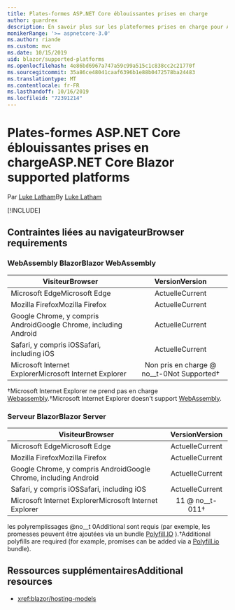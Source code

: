```yaml
---
title: Plates-formes ASP.NET Core éblouissantes prises en charge
author: guardrex
description: En savoir plus sur les plateformes prises en charge pour ASP.NET Core éblouissant.
monikerRange: '>= aspnetcore-3.0'
ms.author: riande
ms.custom: mvc
ms.date: 10/15/2019
uid: blazor/supported-platforms
ms.openlocfilehash: 4e86bd6967a747a59c99a515c1c838cc2c21770f
ms.sourcegitcommit: 35a86ce48041caaf6396b1e88b0472578ba24483
ms.translationtype: MT
ms.contentlocale: fr-FR
ms.lasthandoff: 10/16/2019
ms.locfileid: "72391214"
---
```

# <a name="aspnet-core-blazor-supported-platforms"></a><span data-ttu-id="dcd41-103">Plates-formes ASP.NET Core éblouissantes prises en charge</span><span class="sxs-lookup"><span data-stu-id="dcd41-103">ASP.NET Core Blazor supported platforms</span></span>

<span data-ttu-id="dcd41-104">Par [Luke Latham](https://github.com/guardrex)</span><span class="sxs-lookup"><span data-stu-id="dcd41-104">By [Luke Latham](https://github.com/guardrex)</span></span>

[!INCLUDE[](~/includes/blazorwasm-preview-notice.md)]

## <a name="browser-requirements"></a><span data-ttu-id="dcd41-105">Contraintes liées au navigateur</span><span class="sxs-lookup"><span data-stu-id="dcd41-105">Browser requirements</span></span>

### <a name="blazor-webassembly"></a><span data-ttu-id="dcd41-106">WebAssembly Blazor</span><span class="sxs-lookup"><span data-stu-id="dcd41-106">Blazor WebAssembly</span></span>

| <span data-ttu-id="dcd41-107">Visiteur</span><span class="sxs-lookup"><span data-stu-id="dcd41-107">Browser</span></span>                          | <span data-ttu-id="dcd41-108">Version</span><span class="sxs-lookup"><span data-stu-id="dcd41-108">Version</span></span>               |
| -------------------------------- | :-------------------: |
| <span data-ttu-id="dcd41-109">Microsoft Edge</span><span class="sxs-lookup"><span data-stu-id="dcd41-109">Microsoft Edge</span></span>                   | <span data-ttu-id="dcd41-110">Actuelle</span><span class="sxs-lookup"><span data-stu-id="dcd41-110">Current</span></span>               |
| <span data-ttu-id="dcd41-111">Mozilla Firefox</span><span class="sxs-lookup"><span data-stu-id="dcd41-111">Mozilla Firefox</span></span>                  | <span data-ttu-id="dcd41-112">Actuelle</span><span class="sxs-lookup"><span data-stu-id="dcd41-112">Current</span></span>               |
| <span data-ttu-id="dcd41-113">Google Chrome, y compris Android</span><span class="sxs-lookup"><span data-stu-id="dcd41-113">Google Chrome, including Android</span></span> | <span data-ttu-id="dcd41-114">Actuelle</span><span class="sxs-lookup"><span data-stu-id="dcd41-114">Current</span></span>               |
| <span data-ttu-id="dcd41-115">Safari, y compris iOS</span><span class="sxs-lookup"><span data-stu-id="dcd41-115">Safari, including iOS</span></span>            | <span data-ttu-id="dcd41-116">Actuelle</span><span class="sxs-lookup"><span data-stu-id="dcd41-116">Current</span></span>               |
| <span data-ttu-id="dcd41-117">Microsoft Internet Explorer</span><span class="sxs-lookup"><span data-stu-id="dcd41-117">Microsoft Internet Explorer</span></span>      | <span data-ttu-id="dcd41-118">Non pris en charge @ no__t-0</span><span class="sxs-lookup"><span data-stu-id="dcd41-118">Not Supported&dagger;</span></span> |

<span data-ttu-id="dcd41-119">&dagger;Microsoft Internet Explorer ne prend pas en charge [Webassembly](https://webassembly.org).</span><span class="sxs-lookup"><span data-stu-id="dcd41-119">&dagger;Microsoft Internet Explorer doesn't support [WebAssembly](https://webassembly.org).</span></span>

### <a name="blazor-server"></a><span data-ttu-id="dcd41-120">Serveur Blazor</span><span class="sxs-lookup"><span data-stu-id="dcd41-120">Blazor Server</span></span>

| <span data-ttu-id="dcd41-121">Visiteur</span><span class="sxs-lookup"><span data-stu-id="dcd41-121">Browser</span></span>                          | <span data-ttu-id="dcd41-122">Version</span><span class="sxs-lookup"><span data-stu-id="dcd41-122">Version</span></span>    |
| -------------------------------- | :--------: |
| <span data-ttu-id="dcd41-123">Microsoft Edge</span><span class="sxs-lookup"><span data-stu-id="dcd41-123">Microsoft Edge</span></span>                   | <span data-ttu-id="dcd41-124">Actuelle</span><span class="sxs-lookup"><span data-stu-id="dcd41-124">Current</span></span>    |
| <span data-ttu-id="dcd41-125">Mozilla Firefox</span><span class="sxs-lookup"><span data-stu-id="dcd41-125">Mozilla Firefox</span></span>                  | <span data-ttu-id="dcd41-126">Actuelle</span><span class="sxs-lookup"><span data-stu-id="dcd41-126">Current</span></span>    |
| <span data-ttu-id="dcd41-127">Google Chrome, y compris Android</span><span class="sxs-lookup"><span data-stu-id="dcd41-127">Google Chrome, including Android</span></span> | <span data-ttu-id="dcd41-128">Actuelle</span><span class="sxs-lookup"><span data-stu-id="dcd41-128">Current</span></span>    |
| <span data-ttu-id="dcd41-129">Safari, y compris iOS</span><span class="sxs-lookup"><span data-stu-id="dcd41-129">Safari, including iOS</span></span>            | <span data-ttu-id="dcd41-130">Actuelle</span><span class="sxs-lookup"><span data-stu-id="dcd41-130">Current</span></span>    |
| <span data-ttu-id="dcd41-131">Microsoft Internet Explorer</span><span class="sxs-lookup"><span data-stu-id="dcd41-131">Microsoft Internet Explorer</span></span>      | <span data-ttu-id="dcd41-132">11 @ no__t-0</span><span class="sxs-lookup"><span data-stu-id="dcd41-132">11&dagger;</span></span> |

<span data-ttu-id="dcd41-133">les polyremplissages @no__t 0Additional sont requis (par exemple, les promesses peuvent être ajoutées via un bundle [Polyfill.IO](https://polyfill.io/v3/) ).</span><span class="sxs-lookup"><span data-stu-id="dcd41-133">&dagger;Additional polyfills are required (for example, promises can be added via a [Polyfill.io](https://polyfill.io/v3/) bundle).</span></span>

## <a name="additional-resources"></a><span data-ttu-id="dcd41-134">Ressources supplémentaires</span><span class="sxs-lookup"><span data-stu-id="dcd41-134">Additional resources</span></span>

* <xref:blazor/hosting-models>
